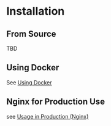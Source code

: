 # Installation

## From Source

TBD
## Using Docker

See [Using Docker](using-docker.md)
## Nginx for Production Use

see [Usage in Production (Nginx)](production-nginx.md)